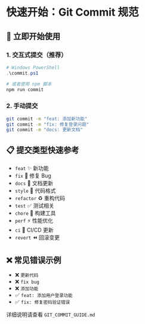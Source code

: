 # 快速开始：Git Commit 规范

## 🚀 立即开始使用

### 1. 交互式提交（推荐）
```powershell
# Windows PowerShell
.\commit.ps1

# 或者使用 npm 脚本
npm run commit
```

### 2. 手动提交
```bash
git commit -m "feat: 添加新功能"
git commit -m "fix: 修复登录问题"
git commit -m "docs: 更新文档"
```

## 📋 提交类型快速参考

- `feat` ✨ 新功能
- `fix` 🐛 修复 Bug  
- `docs` 📝 文档更新
- `style` 💄 代码格式
- `refactor` ♻️ 重构代码
- `test` ✅ 测试相关
- `chore` 🔧 构建工具
- `perf` ⚡️ 性能优化
- `ci` 💚 CI/CD 更新
- `revert` ⏪ 回滚变更

## ❌ 常见错误示例

- ❌ `更新代码`
- ❌ `fix bug`  
- ❌ `添加功能`
- ✅ `feat: 添加用户登录功能`
- ✅ `fix: 修复密码验证错误`

详细说明请查看 `GIT_COMMIT_GUIDE.md`
